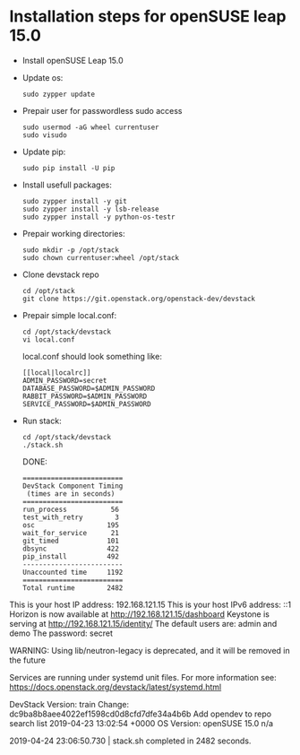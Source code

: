 # Installation steps for openSUSE leap 15.0  

  - Install openSUSE Leap 15.0  
  
  - Update os:  
    ```
    sudo zypper update
    ```
  - Prepair user for passwordless sudo access  
    ```
    sudo usermod -aG wheel currentuser
    sudo visudo
    ```   
  - Update pip:   
    ```
    sudo pip install -U pip
    ```   
  - Install usefull packages:  
    ```
    sudo zypper install -y git
    sudo zypper install -y lsb-release
    sudo zypper install -y python-os-testr
    ```
  - Prepair working directories:  
    ```
    sudo mkdir -p /opt/stack
    sudo chown currentuser:wheel /opt/stack
    ```
  - Clone devstack repo
    ```
    cd /opt/stack
    git clone https://git.openstack.org/openstack-dev/devstack
    ```
  - Prepair simple local.conf: 
    ```
    cd /opt/stack/devstack
    vi local.conf
    ```
    local.conf should look something like: 
    ```
    [[local|localrc]]
    ADMIN_PASSWORD=secret
    DATABASE_PASSWORD=$ADMIN_PASSWORD
    RABBIT_PASSWORD=$ADMIN_PASSWORD
    SERVICE_PASSWORD=$ADMIN_PASSWORD
    
   - Run stack:
     ```
     cd /opt/stack/devstack
     ./stack.sh
     ```
     
     DONE:
     ```
     =========================
     DevStack Component Timing
      (times are in seconds)  
     =========================
     run_process           56
     test_with_retry        3
     osc                  195
     wait_for_service      21
     git_timed            101
     dbsync               422
     pip_install          492
     -------------------------
     Unaccounted time     1192
     =========================
     Total runtime        2482
     ```



This is your host IP address: 192.168.121.15
This is your host IPv6 address: ::1
Horizon is now available at http://192.168.121.15/dashboard
Keystone is serving at http://192.168.121.15/identity/
The default users are: admin and demo
The password: secret

WARNING: 
Using lib/neutron-legacy is deprecated, and it will be removed in the future


Services are running under systemd unit files.
For more information see: 
https://docs.openstack.org/devstack/latest/systemd.html

DevStack Version: train
Change: dc9ba8b8aee4022ef1598cd0d8cfd7dfe34a4b6b Add opendev to repo search list 2019-04-23 13:02:54 +0000
OS Version: openSUSE 15.0 n/a

2019-04-24 23:06:50.730 | stack.sh completed in 2482 seconds.
```
